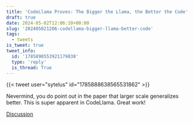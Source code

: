 ```yaml
---
title: 'CodeLlama Proves: The Bigger the Llama, the Better the Code'
draft: true
date: 2024-05-02T12:06:10+00:00
slug: '202405021206-codellama-bigger-llama-better-code'
tags:
  - tweets
is_tweet: true
tweet_info:
  id: '1785898553921179838'
  type: 'reply'
  is_thread: True
---
```




{{< tweet user="sytelus" id="1785888638565531862" >}}

Nevermind, you do point out in the paper that larger scale generalizes better. This is super apparent in CodeLlama. Great work!

[Discussion](https://x.com/sytelus/status/1785898553921179838)
